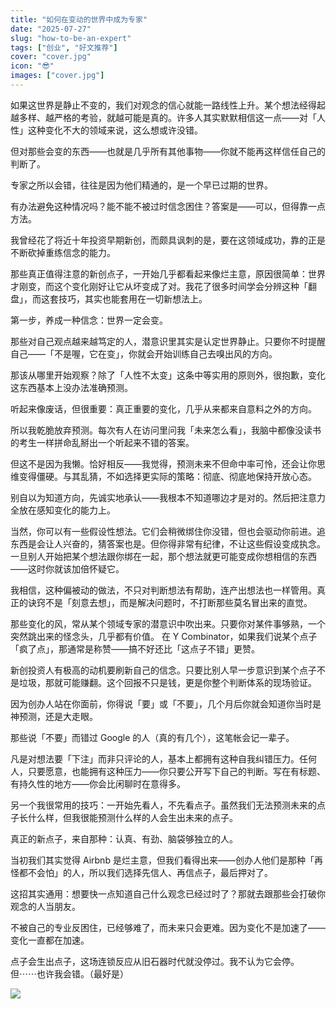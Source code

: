 ```yaml
---
title: "如何在变动的世界中成为专家"
date: "2025-07-27"
slug: "how-to-be-an-expert"
tags: ["创业", "好文推荐"]
cover: "cover.jpg"
icon: "😎"
images: ["cover.jpg"]
---
```

如果这世界是静止不变的，我们对观念的信心就能一路线性上升。某个想法经得起越多样、越严格的考验，就越可能是真的。许多人其实默默相信这一点——对「人性」这种变化不大的领域来说，这么想或许没错。



但对那些会变的东西——也就是几乎所有其他事物——你就不能再这样信任自己的判断了。



专家之所以会错，往往是因为他们精通的，是一个早已过期的世界。



有办法避免这种情况吗？能不能不被过时信念困住？答案是——可以，但得靠一点方法。



我曾经花了将近十年投资早期新创，而颇具讽刺的是，要在这领域成功，靠的正是不断砍掉重练信念的能力。



那些真正值得注意的新创点子，一开始几乎都看起来像烂主意，原因很简单：世界才刚变，而这个变化刚好让它从坏变成了对。我花了很多时间学会分辨这种「翻盘」，而这套技巧，其实也能套用在一切新想法上。



第一步，养成一种信念：世界一定会变。



那些对自己观点越来越笃定的人，潜意识里其实是认定世界静止。只要你不时提醒自己——「不是喔，它在变」，你就会开始训练自己去嗅出风的方向。



那该从哪里开始观察？除了「人性不太变」这条中等实用的原则外，很抱歉，变化这东西基本上没办法准确预测。



听起来像废话，但很重要：真正重要的变化，几乎从来都来自意料之外的方向。



所以我乾脆放弃预测。每次有人在访问里问我「未来怎么看」，我脑中都像没读书的考生一样拼命乱掰出一个听起来不错的答案。



但这不是因为我懒。恰好相反——我觉得，预测未来不但命中率可怜，还会让你思维变得僵硬。与其乱猜，不如选择更实际的策略：彻底、彻底地保持开放心态。



别自以为知道方向，先诚实地承认——我根本不知道哪边才是对的。然后把注意力全放在感知变化的能力上。



当然，你可以有一些假设性想法。它们会稍微绑住你没错，但也会驱动你前进。追东西是会让人兴奋的，猜答案也是。但你得非常有纪律，不让这些假设变成执念。
一旦别人开始把某个想法跟你绑在一起，那个想法就更可能变成你想相信的东西——这时你就该加倍怀疑它。



我相信，这种偏被动的做法，不只对判断想法有帮助，连产出想法也一样管用。真正的诀窍不是「刻意去想」，而是解决问题时，不打断那些莫名冒出来的直觉。



那些变化的风，常从某个领域专家的潜意识中吹出来。只要你对某件事够熟，一个突然跳出来的怪念头，几乎都有价值。
在 Y Combinator，如果我们说某个点子「疯了点」，那通常是称赞——搞不好还比「这点子不错」更赞。



新创投资人有极高的动机要刷新自己的信念。只要比别人早一步意识到某个点子不是垃圾，那就可能赚翻。这个回报不只是钱，更是你整个判断体系的现场验证。



因为创办人站在你面前，你得说「要」或「不要」，几个月后你就会知道你当时是神预测，还是大走眼。



那些说「不要」而错过 Google 的人（真的有几个），这笔帐会记一辈子。



凡是对想法要「下注」而非只评论的人，基本上都拥有这种自我纠错压力。任何人，只要愿意，也能拥有这种压力——你只要公开写下自己的判断。写在有标题、有持久性的地方——你会比闲聊时在意得多。



另一个我很常用的技巧：一开始先看人，不先看点子。虽然我们无法预测未来的点子长什么样，但我很能预测什么样的人会生出未来的点子。



真正的新点子，来自那种：认真、有劲、脑袋够独立的人。



当初我们其实觉得 Airbnb 是烂主意，但我们看得出来——创办人他们是那种「再怪都不会怕」的人，所以我们选择先信人、再信点子，最后押对了。



这招其实通用：想要快一点知道自己什么观念已经过时了？那就去跟那些会打破你观念的人当朋友。



不被自己的专业反困住，已经够难了，而未来只会更难。因为变化不是加速了——变化一直都在加速。



点子会生出点子，这场连锁反应从旧石器时代就没停过。我不认为它会停。
但⋯⋯也许我会错。（最好是）




![](https://prod-files-secure.s3.us-west-2.amazonaws.com/112d0858-5090-4d34-a606-b75eb8d65fd2/46476355-9cf3-4e99-9b7a-3531bc426380/1000202064.png?X-Amz-Algorithm=AWS4-HMAC-SHA256&X-Amz-Content-Sha256=UNSIGNED-PAYLOAD&X-Amz-Credential=ASIAZI2LB4666RZ4V4W2%2F20251013%2Fus-west-2%2Fs3%2Faws4_request&X-Amz-Date=20251013T164107Z&X-Amz-Expires=3600&X-Amz-Security-Token=IQoJb3JpZ2luX2VjEKH%2F%2F%2F%2F%2F%2F%2F%2F%2F%2FwEaCXVzLXdlc3QtMiJIMEYCIQDIcgJWxgp3dfeZgYggPTcbW0Q8d73XdpzLaslzBGjbnwIhAMovX%2FsvEMAHt%2FA4KoHVss3AfNXaPPCsbEKeCdk7pSFIKv8DCEoQABoMNjM3NDIzMTgzODA1IgznfqJakmehvL8hxjUq3AMBfYgSOcJy%2FqqCSMVPiDXkA4dKPK2IIolSGRnicTssQF22P3mbxaCyZerI1KglDg5OkqfV%2FtH39FCwIk5WjbpCDLvNLNAA83AjpWt2%2FCvkF8zZUj%2F7QCb%2FP4u8e84BFy1sapNVsbat%2F6SF495oZjv0hUQnbVTp6CqrhQCU8KwitDniGdR7CPIpA1lTaBt3TERivneVR7jA1YZg1t0DCNjn12s12MJR73D48yl4KmP0WtfeDyysYPTPPLzSviHqMVw%2FwZF8xVrw55Gb2TwigcpOpgwoy%2F3rOtnPpu6RiNbz1%2FIkysZxgfCIAPR05LZhCmE4Y%2BRoBo8MBKIJSRr5Mpb7H12atFNwJok7bOMIaQZwQNq%2BALzWbgWfpMzetVedYebz%2BgE9uu%2BzX4Ed4ltOVUM4MMZ4qMA2j8I8mrdUh0UNwLAO96OTqKY%2FfL2HiR934AlqLoPyKebJtHqZD9mg%2B0y7m2Uzz1YxAiLQ4IHRdmDh2y1L5AT1VAd3vNR8dLPkGKMw2dQylyvohs%2FFvKJ9pQmddLgI%2F%2B4DoQzH9tmpY7NgQmFfW0LO5UJDyEx57ufq5MKqqX74jLLcAiOMNL8%2FwKwzCRBkV5Oo0cttkD7cz1qYjtvxP53ATt8aHisZtTC40rTHBjqkARPIjR7nEF%2Fbop4i3wbJh%2FE19ctGKu14DoS%2F3eVF4jsKe5CDnUx8lDWAPrIFAwYNA9mqQ7AAJUDDUujsI2QEKi3fVXFsrZhmAF%2FocS%2FG8baWooG1zLNjaNttSZj9SI3yHel9sVixxg9nRtLQ7nJlayHt%2FUasiTosHLMz9TKq9Xzapd2B2mXdz0V5MwXweLBwF0LDXQMeyqiKlZk%2FgfYAzhfnjiDH&X-Amz-Signature=bb3ad4a99c4c9660f03b20f2020c664fcad0cb408e5a1ba75fc25ab40e017c2a&X-Amz-SignedHeaders=host&x-amz-checksum-mode=ENABLED&x-id=GetObject)

